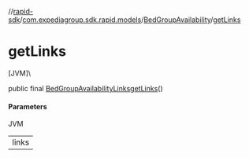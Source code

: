 //[rapid-sdk](../../../index.md)/[com.expediagroup.sdk.rapid.models](../index.md)/[BedGroupAvailability](index.md)/[getLinks](get-links.md)

# getLinks

[JVM]\

public final [BedGroupAvailabilityLinks](../-bed-group-availability-links/index.md)[getLinks](get-links.md)()

#### Parameters

JVM

| |
|---|
| links |

